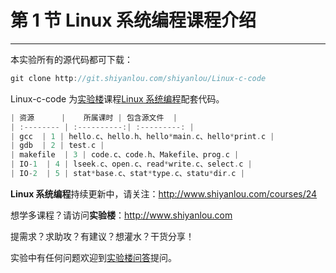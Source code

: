 # 第 1 节 Linux 系统编程课程介绍

* * *

本实验所有的源代码都可下载：

```cpp
git clone http://git.shiyanlou.com/shiyanlou/Linux-c-code 
```

Linux-c-code 为[实验楼](http://shiyanlou.com)课程[Linux 系统编程](http://www.shiyanlou.com/courses/24)配套代码。

```cpp
| 资源      |    所属课时 | 包含源文件  |
| :-------- | :----------:| :---------: |
| gcc  | 1 | hello.c、hello.h、hello*main.c、hello*print.c |
| gdb  | 2 | test.c |
| makefile  | 3 | code.c、code.h、Makefile、prog.c |
| IO-1  | 4 | lseek.c、open.c、read*write.c、select.c |
| IO-2  | 5 | stat*base.c、stat*type.c、statu*dir.c |
```

**Linux 系统编程**持续更新中，请关注：http://www.shiyanlou.com/courses/24

想学多课程？请访问**实验楼**：http://www.shiyanlou.com

提需求？求助攻？有建议？想灌水？干货分享！

实验中有任何问题欢迎到[实验楼问答](http://www.shiyanlou.com/questions)提问。